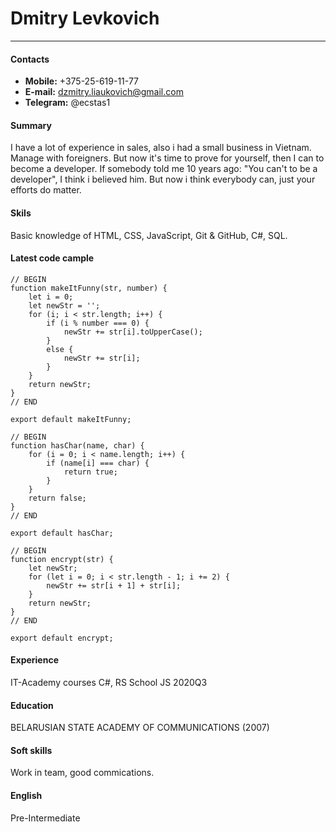 # Dmitry Levkovich
___
#### Contacts
* **Mobile:** +375-25-619-11-77
* **E-mail:** dzmitry.liaukovich@gmail.com
* **Telegram:** @ecstas1
#### Summary
I have a lot of experience in sales, also i had a small business in Vietnam. Manage with foreigners. But now it's time to prove for yourself, then I can to become a developer. If somebody told me 10 years ago: "You can't to be a developer", I think i believed him. But now i think everybody can, just your efforts do matter.
#### Skils
Basic knowledge of HTML, CSS, JavaScript, Git & GitHub, C#, SQL.
#### Latest code cample
```
// BEGIN
function makeItFunny(str, number) {
    let i = 0;
    let newStr = '';
    for (i; i < str.length; i++) {
        if (i % number === 0) {
            newStr += str[i].toUpperCase();
        }
        else {
            newStr += str[i];
        }
    }
    return newStr;
}
// END

export default makeItFunny;

// BEGIN
function hasChar(name, char) {
    for (i = 0; i < name.length; i++) {
        if (name[i] === char) {
            return true;
        }
    }
    return false;
}
// END

export default hasChar;

// BEGIN
function encrypt(str) {
    let newStr;
    for (let i = 0; i < str.length - 1; i += 2) {
        newStr += str[i + 1] + str[i];
    }
    return newStr;
}
// END

export default encrypt;
```
#### Experience
IT-Academy courses C#, RS School JS 2020Q3 
#### Education
BELARUSIAN STATE ACADEMY OF COMMUNICATIONS (2007)
#### Soft skills
Work in team, good commications.
#### English
Pre-Intermediate
